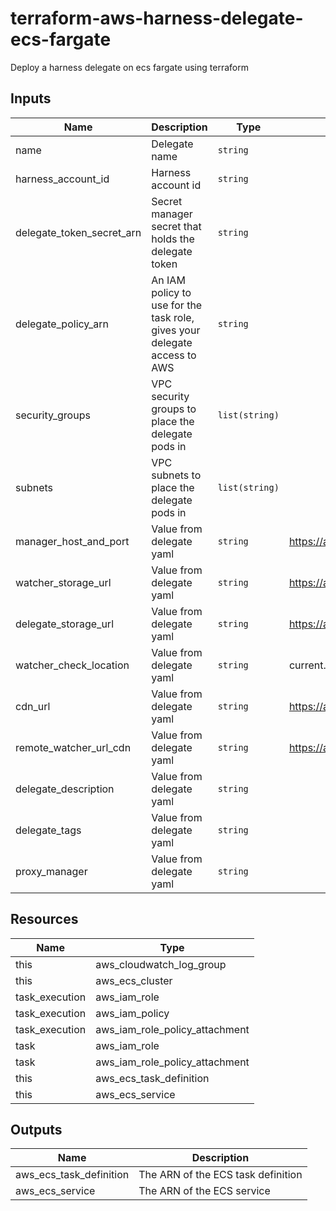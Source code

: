 # terraform-aws-harness-delegate-ecs-fargate

Deploy a harness delegate on ecs fargate using terraform

## Inputs

| Name | Description | Type | Default | Required |
|------|-------------|------|---------|:--------:|
| name | Delegate name | `string` | | yes |
| harness_account_id | Harness account id | `string` | | yes |
| delegate_token_secret_arn | Secret manager secret that holds the delegate token | `string` | | yes |
| delegate_policy_arn | An IAM policy to use for the task role, gives your delegate access to AWS | `string` | | no |
| security_groups | VPC security groups to place the delegate pods in | `list(string)` | | yes |
| subnets | VPC subnets to place the delegate pods in | `list(string)` | | yes |
| manager_host_and_port | Value from delegate yaml | `string` | https://app.harness.io/gratis | no |
| watcher_storage_url | Value from delegate yaml | `string` | https://app.harness.io/public/prod/premium/watchers | no |
| delegate_storage_url | Value from delegate yaml | `string` | https://app.harness.io | no |
| watcher_check_location | Value from delegate yaml | `string` | current.version | no |
| cdn_url | Value from delegate yaml | `string` | https://app.harness.io | no |
| remote_watcher_url_cdn | Value from delegate yaml | `string` | https://app.harness.io/public/shared/watchers/builds | no |
| delegate_description | Value from delegate yaml | `string` | | no |
| delegate_tags | Value from delegate yaml | `string` | | no |
| proxy_manager | Value from delegate yaml | `string` | | no |

## Resources

| Name | Type |
|------|------|
|this|aws_cloudwatch_log_group|
|this|aws_ecs_cluster|
|task_execution|aws_iam_role|
|task_execution|aws_iam_policy|
|task_execution|aws_iam_role_policy_attachment|
|task|aws_iam_role|
|task|aws_iam_role_policy_attachment|
|this|aws_ecs_task_definition|
|this|aws_ecs_service|

## Outputs

| Name | Description |
|------|-------------|
| aws_ecs_task_definition | The ARN of the ECS task definition |
| aws_ecs_service | The ARN of the ECS service |
